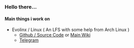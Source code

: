 ### Hello there...

#### Main things i work on
* Evolinx / Linux ( An LFS with some help from Arch Linux )
    * [Github / Source Code](https://github.com/Evolinx-Linux) or [Main Wiki](https://evolinx.martinvlba.eu/)
    * [Telegram](https://t.me/evolinx_distro)
